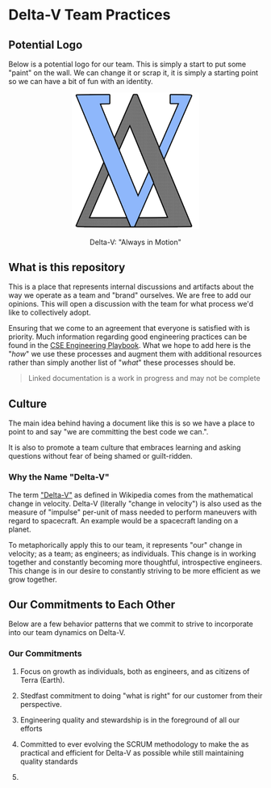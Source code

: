 # Delta-V Team Practices

## Potential Logo

Below is a potential logo for our team.  This is simply a start to put some "paint" on the wall.  We can change it or scrap it, it is simply a starting point so we can have a bit of fun with an identity.  
<div align='center'>
  <p>
    <img src='/assets/images/Delta-V-Team-Logo.png?raw=true' alt='Potential Delta-V Team Logo' width="50%" />  
  </p>
  <span>Delta-V: "Always in Motion"</span>
</div>

## What is this repository

This is a place that represents internal discussions and artifacts about the way we operate as a team and "brand" ourselves. We are free to add our opinions.  This will open a discussion with the team for what process we'd like to collectively adopt.

Ensuring that we come to an agreement that everyone is satisfied with is priority. Much  information regarding good engineering practices can be found in the [CSE Engineering Playbook](https://github.com/microsoft/code-with-engineering-playbook). What we hope to add here is the "*how*" we use these processes and augment them with additional resources rather than simply another list of "*what*" these processes should be.

> Linked documentation is a work in progress and may not be complete

## Culture

The main idea behind having a document like this is so we have a place to point to and say "we are committing the best code we can.".

It is also to promote a team culture that embraces learning and asking questions without fear of being shamed or guilt-ridden.

### Why the Name "Delta-V"

The term ["Delta-V"](https://en.wikipedia.org/wiki/Delta-v) as defined in Wikipedia comes from the mathematical change in velocity.  Delta-V (literally "change in velocity") is also used as the  measure of "impulse" per-unit of mass needed to perform maneuvers with regard to spacecraft.  An example would be a spacecraft landing on a planet.  

To metaphorically apply this to our team, it represents "our" change in velocity; as a team; as engineers; as individuals.  This change is in working together and constantly becoming more thoughtful, introspective engineers.  This change is in our desire to constantly striving to be more efficient as we grow together.

## Our Commitments to Each Other

Below are a few behavior patterns that we commit to strive to incorporate into our team dynamics on Delta-V.  

### Our Commitments

1. Focus on growth as individuals, both as engineers, and as citizens of Terra (Earth).
2. Stedfast commitment to doing "what is right" for our customer from their perspective.
3. Engineering quality and stewardship is in the foreground of all our efforts
4. Committed to ever evolving the SCRUM methodology to make the as practical and efficient for Delta-V as possible while still maintaining quality standards

5.
